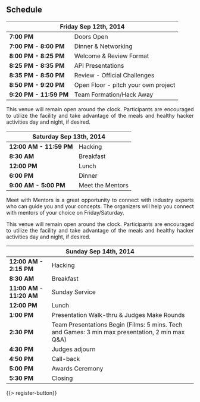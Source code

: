## <i class="icon fa-clock-o"></i> Schedule

<table class="default">
<thead>
<tr class="row-1 odd">
  <th colspan="2" class="column-1"><div>Friday Sep 12th, 2014</div></th>
</tr>
</thead>
<tbody class="row-hover" role="alert" aria-live="polite" aria-relevant="all">
<tr class="row-2">
  <td class="column-1"><strong>7:00 PM</strong></td><td class="column-2">Doors Open </td>
</tr>
<tr class="row-3">
  <td class="column-1"><strong>7:00 PM - 8:00 PM</strong></td><td class="column-2">Dinner &amp; Networking</td>
</tr>
<tr class="row-4">
  <td class="column-1"><strong>8:00 PM - 8:25 PM</strong></td><td class="column-2">Welcome & Review Format </td>
</tr>

<tr class="row-5">
  <td class="column-1"><strong>8:25 PM - 8:35 PM</strong></td><td class="column-2">API Presentations</td>
</tr>
<tr class="row-6">
  <td class="column-1"><strong>8:35 PM - 8:50 PM</strong></td><td class="column-2">Review - Official Challenges </td>
</tr>
<tr class="row-7">
  <td class="column-1"><strong>8:50 PM - 9:20 PM</strong></td><td class="column-2">Open Floor - pitch your own project</td>
</tr>
<tr class="row-11">
  <td class="column-1"><strong>9:20 PM - 11:59 PM</strong></td><td class="column-2">Team Formation/Hack Away</td>
</tr>
</tbody>
</table>

<p style="text-align: justify;">This venue will remain open around the clock. Participants are encouraged to utilize the facility and take advantage of the meals and healthy hacker activities day and night, if desired.</p>

<table class="default">
<thead>
<tr class="row-1 odd">
  <th colspan="2" class="column-1"><div>Saturday Sep 13th, 2014</div></th>
</tr>
</thead>
<tbody class="row-hover">
<tr class="row-2 even">
  <td class="column-1"><strong>12:00 AM - 11:59 PM</strong></td><td class="column-2">Hacking</td>
</tr>
<tr class="row-3 odd">
  <td class="column-1"><strong>8:30 AM</strong></td><td class="column-2">Breakfast</td>
</tr>
<tr class="row-4 even">
  <td class="column-1"><strong>12:00 PM</strong></td><td class="column-2">Lunch</td>
</tr>
<tr class="row-5 odd">
  <td class="column-1"><strong>6:00 PM</strong></td><td class="column-2">Dinner</td>
</tr>
<tr class="row-6 even">
  <td class="column-1"><strong>9:00 AM - 5:00 PM</strong></td><td class="column-2">Meet the Mentors</td>
</tr>
</tbody>
</table>
<p style="text-align: justify;">Meet with Mentors is a great opportunity to connect with industry experts who can guide you and your concepts. The organizers will help you connect with mentors of your choice on Friday/Saturday.</p>
<p style="text-align: justify;">This venue will remain open around the clock. Participants are encouraged to utilize the facility and take advantage of the meals and healthy hacker activities day and night, if desired.</p>

<table class="default">
<thead>
<tr class="row-1 odd">
  <th colspan="2" class="column-1"><div>Sunday Sep 14th, 2014</div></th>
</tr>
</thead>
<tbody class="row-hover">
<tr class="row-2 even">
  <td class="column-1"><strong>12:00 AM - 2:15 PM</strong></td><td class="column-2">Hacking</td>
<tr class="row-3 even">
  <td class="column-1"><strong>8:30 AM</strong></td><td class="column-2">Breakfast</td>
</tr>
<tr class="row-4 odd">
  <td class="column-1"><strong>11:00 AM - 11:20 AM</strong></td><td class="column-2">Sunday Service</td>
</tr>
<tr class="row-5 even">
  <td class="column-1"><strong>12:00 PM</strong></td><td class="column-2">Lunch</td>
</tr>
<tr class="row-6 odd">
  <td class="column-1"><strong>1:00 PM</strong></td><td class="column-2">Presentation Walk-thru &amp; Judges Make Rounds</td>
</tr>
<tr class="row-7 even">
  <td class="column-1"><strong>2:30 PM</strong></td><td class="column-2">Team Presentations Begin (Films: 5 mins. Tech and Games: 3 min max presentation, 2 min max Q&amp;A)</td>
</tr>
<tr class="row-8 odd">
  <td class="column-1"><strong>4:30 PM </strong></td><td class="column-2">Judges adjourn</td>
</tr>
<tr class="row-9 even">
  <td class="column-1"><strong>4:50 PM</strong></td><td class="column-2">Call-back</td>
</tr>
<tr class="row-10 odd">
  <td class="column-1"><strong>5:00 PM</strong></td><td class="column-2">Awards Ceremony</td>
</tr>
<tr class="row-11 even">
  <td class="column-1"><strong>5:30 PM</strong></td><td class="column-2">Closing</td>
</tr>
</tbody>
</table>
{{> register-button}}
